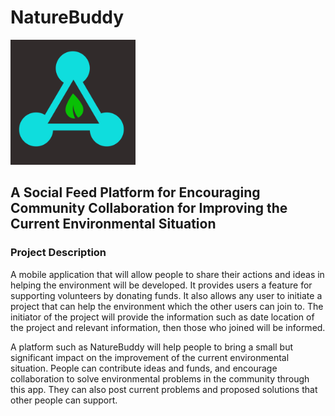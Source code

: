 # NatureBuddy  


<img src="./src/assets/NatureBuddyLogo.png" width=200/>

## A Social Feed Platform for Encouraging Community Collaboration for Improving the Current Environmental Situation 

### Project Description
	
 A mobile application that will allow people to share their actions and ideas in helping the environment will be developed. It provides users a feature for supporting volunteers by donating funds. It also allows any user to initiate a project that can help the environment which the other users can join to. The initiator of the project will provide the information such as date location of the project and relevant information, then those who joined will be informed. 
        
        
A platform such as NatureBuddy will help people to bring a small but significant impact on the improvement of the current environmental situation. People can contribute ideas and funds, and encourage collaboration to solve environmental problems in the community  through this app. They can also post current problems and proposed solutions that other people can support.


